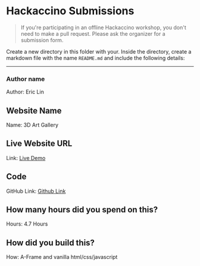 # Hackaccino Submissions

> If you're participating in an offline Hackaccino workshop, you don't need to make a pull request. Please ask the organizer for a submission form.

Create a new directory in this folder with your. Inside the directory, create a markdown file with the name `README.md` and include the following details:

---

### Author name

Author: Eric Lin

<!-- A name or nickname that you want to appear as the author of the website -->

## Website Name

Name: 3D Art Gallery

## Live Website URL

Link: [Live Demo](https://ericafk0001.github.io/3d-art-gallery/)

## Code

GitHub Link: [Github Link](https://github.com/ericafk0001/3d-art-gallery)

## How many hours did you spend on this?

Hours: 4.7 Hours

## How did you build this?

How: A-Frame and vanilla html/css/javascript
